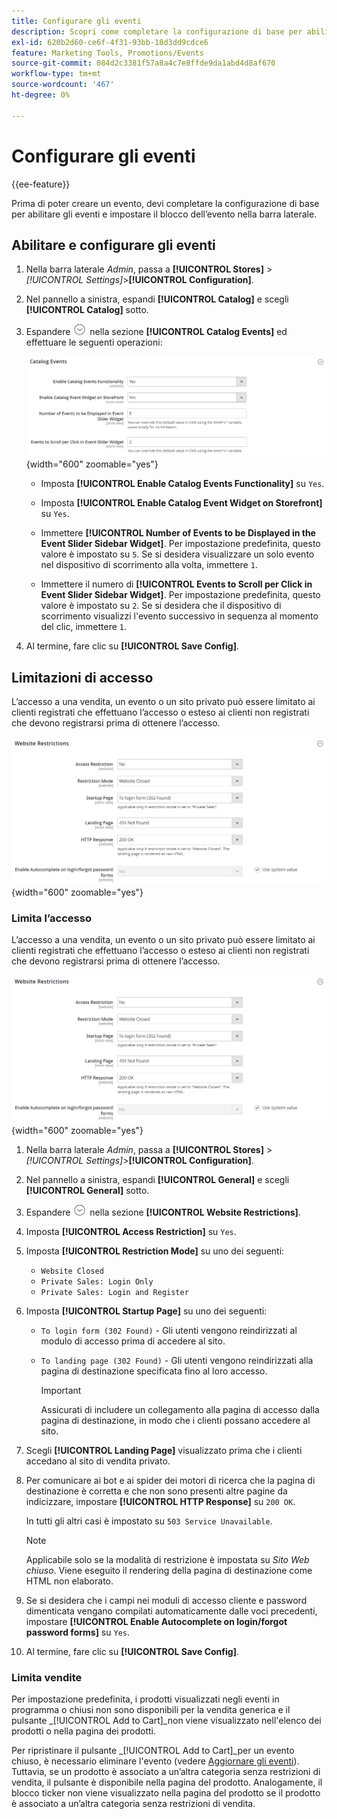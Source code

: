 ```yaml
---
title: Configurare gli eventi
description: Scopri come completare la configurazione di base per abilitare gli eventi e impostare il blocco eventi nella barra laterale della vetrina.
exl-id: 620b2d60-ce6f-4f31-93bb-18d3dd9cdce6
feature: Marketing Tools, Promotions/Events
source-git-commit: 084d2c3381f57a8a4c7e8ffde9da1abd4d8af670
workflow-type: tm+mt
source-wordcount: '467'
ht-degree: 0%

---
```


# Configurare gli eventi

{{ee-feature}}

Prima di poter creare un evento, devi completare la configurazione di base per abilitare gli eventi e impostare il blocco dell’evento nella barra laterale.

## Abilitare e configurare gli eventi

1. Nella barra laterale _Admin_, passa a **[!UICONTROL Stores]** > _[!UICONTROL Settings]_>**[!UICONTROL Configuration]**.

1. Nel pannello a sinistra, espandi **[!UICONTROL Catalog]** e scegli **[!UICONTROL Catalog]** sotto.

1. Espandere ![Il selettore di espansione](../assets/icon-display-expand.png) nella sezione **[!UICONTROL Catalog Events]** ed effettuare le seguenti operazioni:

   ![Configurazione catalogo - eventi catalogo](../configuration-reference/catalog/assets/catalog-events.png){width="600" zoomable="yes"}

   - Imposta **[!UICONTROL Enable Catalog Events Functionality]** su `Yes`.

   - Imposta **[!UICONTROL Enable Catalog Event Widget on Storefront]** su `Yes`.

   - Immettere **[!UICONTROL Number of Events to be Displayed in the Event Slider Sidebar Widget]**. Per impostazione predefinita, questo valore è impostato su `5`. Se si desidera visualizzare un solo evento nel dispositivo di scorrimento alla volta, immettere `1`.

   - Immettere il numero di **[!UICONTROL Events to Scroll per Click in Event Slider Sidebar Widget]**. Per impostazione predefinita, questo valore è impostato su `2`. Se si desidera che il dispositivo di scorrimento visualizzi l&#39;evento successivo in sequenza al momento del clic, immettere `1`.

1. Al termine, fare clic su **[!UICONTROL Save Config]**.

## Limitazioni di accesso

L’accesso a una vendita, un evento o un sito privato può essere limitato ai clienti registrati che effettuano l’accesso o esteso ai clienti non registrati che devono registrarsi prima di ottenere l’accesso.

![Configurazione generale - restrizioni siti Web](../configuration-reference/general/assets/general-website-restrictions.png){width="600" zoomable="yes"}

### Limita l’accesso

L’accesso a una vendita, un evento o un sito privato può essere limitato ai clienti registrati che effettuano l’accesso o esteso ai clienti non registrati che devono registrarsi prima di ottenere l’accesso.

![Configurazione generale - restrizioni siti Web](../configuration-reference/general/assets/general-website-restrictions.png){width="600" zoomable="yes"}

1. Nella barra laterale _Admin_, passa a **[!UICONTROL Stores]** > _[!UICONTROL Settings]_>**[!UICONTROL Configuration]**.

1. Nel pannello a sinistra, espandi **[!UICONTROL General]** e scegli **[!UICONTROL General]** sotto.

1. Espandere ![Il selettore di espansione](../assets/icon-display-expand.png) nella sezione **[!UICONTROL Website Restrictions]**.

1. Imposta **[!UICONTROL Access Restriction]** su `Yes`.

1. Imposta **[!UICONTROL Restriction Mode]** su uno dei seguenti:

   - `Website Closed`
   - `Private Sales: Login Only`
   - `Private Sales: Login and Register`

1. Imposta **[!UICONTROL Startup Page]** su uno dei seguenti:

   - `To login form (302 Found)` - Gli utenti vengono reindirizzati al modulo di accesso prima di accedere al sito.

   - `To landing page (302 Found)` - Gli utenti vengono reindirizzati alla pagina di destinazione specificata fino al loro accesso.

     >[!IMPORTANT]
     >
     >Assicurati di includere un collegamento alla pagina di accesso dalla pagina di destinazione, in modo che i clienti possano accedere al sito.

1. Scegli **[!UICONTROL Landing Page]** visualizzato prima che i clienti accedano al sito di vendita privato.

1. Per comunicare ai bot e ai spider dei motori di ricerca che la pagina di destinazione è corretta e che non sono presenti altre pagine da indicizzare, impostare **[!UICONTROL HTTP Response]** su `200 OK`.

   In tutti gli altri casi è impostato su `503 Service Unavailable`.

   >[!NOTE]
   >
   >Applicabile solo se la modalità di restrizione è impostata su _Sito Web chiuso_. Viene eseguito il rendering della pagina di destinazione come HTML non elaborato.

1. Se si desidera che i campi nei moduli di accesso cliente e password dimenticata vengano compilati automaticamente dalle voci precedenti, impostare **[!UICONTROL Enable Autocomplete on login/forgot password forms]** su `Yes`.

1. Al termine, fare clic su **[!UICONTROL Save Config]**.

### Limita vendite

Per impostazione predefinita, i prodotti visualizzati negli eventi in programma o chiusi non sono disponibili per la vendita generica e il pulsante _[!UICONTROL Add to Cart]_non viene visualizzato nell&#39;elenco dei prodotti o nella pagina dei prodotti.

Per ripristinare il pulsante _[!UICONTROL Add to Cart]_per un evento chiuso, è necessario eliminare l&#39;evento (vedere [Aggiornare gli eventi](event-create.md#update-events)). Tuttavia, se un prodotto è associato a un’altra categoria senza restrizioni di vendita, il pulsante è disponibile nella pagina del prodotto. Analogamente, il blocco ticker non viene visualizzato nella pagina del prodotto se il prodotto è associato a un’altra categoria senza restrizioni di vendita.
